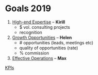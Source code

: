 # Goals 2019

1. [High-end Expertise](expertise.md) – **Kirill**
   * $ vol. consulting projects
   * recognition
2. [Growth Opportunities](opportunities.md) – **Helen**
   * \# opportunities \(leads, meetings etc\)
   * quality of opportunities \(rate\)
   * % commission
3. [Effective Operations](effective-operations.md) – **Max**

[KPIs](https://docs.google.com/spreadsheets/d/1epM2aFnLFn3F1SnzkvQrVUzJeFgByMQJ7bi5uj2TBbE/edit#gid=274159345)

